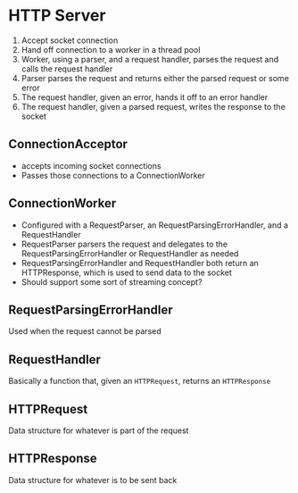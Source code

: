 # HTTP Server

1. Accept socket connection
2. Hand off connection to a worker in a thread pool
3. Worker, using a parser, and a request handler, parses the request and calls the request handler
4. Parser parses the request and returns either the parsed request or some error
5. The request handler, given an error, hands it off to an error handler
6. The request handler, given a parsed request, writes the response to the socket

## ConnectionAcceptor

* accepts incoming socket connections
* Passes those connections to a ConnectionWorker

## ConnectionWorker

* Configured with a RequestParser, an RequestParsingErrorHandler, and a RequestHandler
* RequestParser parsers the request and delegates to the RequestParsingErrorHandler or RequestHandler as needed
* RequestParsingErrorHandler and RequestHandler both return an HTTPResponse, which is used to send data to the socket
* Should support some sort of streaming concept?

## RequestParsingErrorHandler

Used when the request cannot be parsed

## RequestHandler

Basically a function that, given an `HTTPRequest`, returns an `HTTPResponse`

## HTTPRequest

Data structure for whatever is part of the request

## HTTPResponse

Data structure for whatever is to be sent back

